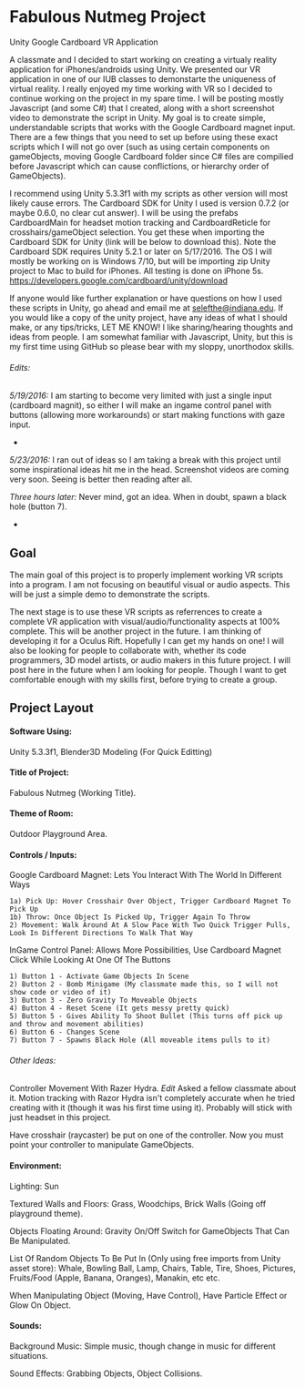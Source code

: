 # Fabulous Nutmeg Project
Unity Google Cardboard VR Application

A classmate and I decided to start working on creating a virtualy reality application for iPhones/androids using Unity. We presented our VR application in one of our IUB classes to demonstarte the uniqueness of virtual reality. I really enjoyed my time working with VR so I decided to continue working on the project in my spare time. I will be posting mostly Javascript (and some C#) that I created, along with a short screenshot video to demonstrate the script in Unity. My goal is to create simple, understandable scripts that works with the Google Cardboard magnet input. There are a few things that you need to set up before using these exact scripts which I will not go over (such as using certain components on gameObjects, moving Google Cardboard folder since C# files are compilied before Javascript which can cause conflictions, or hierarchy order of GameObjects). 

I recommend using Unity 5.3.3f1 with my scripts as other version will most likely cause errors. The Cardboard SDK for Unity I used is version 0.7.2 (or maybe 0.6.0, no clear cut answer). I will be using the prefabs CardboardMain for headset motion tracking and CardboardReticle for crosshairs/gameObject selection. You get these when importing the Cardboard SDK for Unity (link will be below to download this). Note the Cardboard SDK requires Unity 5.2.1 or later on 5/17/2016. The OS I will mostly be working on is Windows 7/10, but will be importing zip Unity project to Mac to build for iPhones. All testing is done on iPhone 5s.
https://developers.google.com/cardboard/unity/download

If anyone would like further explanation or have questions on how I used these scripts in Unity, go ahead and email me at selefthe@indiana.edu. If you would like a copy of the unity project, have any ideas of what I should make, or any tips/tricks, LET ME KNOW! I like sharing/hearing thoughts and ideas from people. I am somewhat familiar with Javascript, Unity, but this is my first time using GitHub so please bear with my sloppy, unorthodox skills. 

###### Edits:

*5/19/2016:* I am starting to become very limited with just a single input (cardboard magnit), so either I will make an ingame control panel with buttons (allowing more workarounds) or start making functions with gaze input. 

-

*5/23/2016:* I ran out of ideas so I am taking a break with this project until some inspirational ideas hit me in the head. Screenshot videos are coming very soon. Seeing is better then reading after all. 
	
*Three hours later:* Never mind, got an idea. When in doubt, spawn a black hole (button 7).

-


## Goal

The main goal of this project is to properly implement working VR scripts into a program. I am not focusing on beautiful visual or audio aspects. This will be just a simple demo to demonstrate the scripts.

The next stage is to use these VR scripts as referrences to create a complete VR application with visual/audio/functionality aspects at 100% complete. This will be another project in the future. I am thinking of developing it for a Oculus Rift. Hopefully I can get my hands on one! I will also be looking for people to collaborate with, whether its code programmers, 3D model artists, or audio makers in this future project. I will post here in the future when I am looking for people. Though I want to get comfortable enough with my skills first, before trying to create a group.

## Project Layout

#### Software Using: 
Unity 5.3.3f1, Blender3D Modeling (For Quick Editting)

#### Title of Project: 
Fabulous Nutmeg (Working Title).

#### Theme of Room:
Outdoor Playground Area.

#### Controls / Inputs:
	
Google Cardboard Magnet: Lets You Interact With The World In Different Ways
	
	1a) Pick Up: Hover Crosshair Over Object, Trigger Cardboard Magnet To Pick Up
	1b) Throw: Once Object Is Picked Up, Trigger Again To Throw
	2) Movement: Walk Around At A Slow Pace With Two Quick Trigger Pulls, Look In Different Directions To Walk That Way

InGame Control Panel: Allows More Possibilities, Use Cardboard Magnet Click While Looking At One Of The Buttons

	1) Button 1 - Activate Game Objects In Scene
	2) Button 2 - Bomb Minigame (My classmate made this, so I will not show code or video of it)
	3) Button 3 - Zero Gravity To Moveable Objects
	4) Button 4 - Reset Scene (It gets messy pretty quick)
	5) Button 5 - Gives Ability To Shoot Bullet (This turns off pick up and throw and movement abilities)
	6) Button 6 - Changes Scene
	7) Button 7 - Spawns Black Hole (All moveable items pulls to it)

###### Other Ideas:

Controller Movement With Razer Hydra. *Edit* Asked a fellow classmate about it. Motion tracking with Razor Hydra isn't completely accurate when he tried creating with it (though it was his first time using it). Probably will stick with just headset in this project.

Have crosshair (raycaster) be put on one of the controller. Now you must point your controller to manipulate GameObjects.

#### Environment:

Lighting: Sun

Textured Walls and Floors: Grass, Woodchips, Brick Walls (Going off playground theme).

Objects Floating Around: Gravity On/Off Switch for GameObjects That Can Be Manipulated.

List Of Random Objects To Be Put In (Only using free imports from Unity asset store): 
	Whale,
	Bowling Ball,
	Lamp,
	Chairs,
	Table,
	Tire,
	Shoes,
	Pictures,
	Fruits/Food (Apple, Banana, Oranges),
	Manakin,
	etc etc.

When Manipulating Object (Moving, Have Control), Have Particle Effect or Glow On Object.
    
    
#### Sounds:

Background Music: Simple music, though change in music for different situations.

Sound Effects: Grabbing Objects, Object Collisions.
